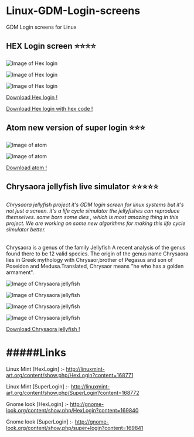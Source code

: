 # Linux-GDM-Login-screens
GDM Login screens for Linux 





## HEX Login screen :star::star::star::star:

![Image of Hex login](https://raw.githubusercontent.com/codex8/Linux-GDM-Login-screens/master/HexLogin/screen.png)

![Image of Hex login](http://linuxmint-art.org/CONTENT/content-m2/m168771-2.png)

![Image of Hex login](http://linuxmint-art.org/CONTENT/content-m3/m168771-3.png)


[Download Hex login !](https://github.com/codex8/Linux-GDM-Login-screens/blob/master/Builds/atoms.tar.gz?raw=true)


[Download Hex login with hex code !](https://github.com/codex8/Linux-GDM-Login-screens/blob/master/Builds/HexLoginwithhexcolor.tar.gz?raw=true)

## Atom  new version of super login :star::star::star:

![Image of atom](https://raw.githubusercontent.com/codex8/Linux-GDM-Login-screens/master/atom/screen.png)

![Image of atom](http://linuxmint-art.org/CONTENT/content-m2/m168772-2.png)


[Download atom !](https://github.com/codex8/Linux-GDM-Login-screens/blob/master/Builds/atoms.tar.gz?raw=true)


## Chrysaora jellyfish live simulator :star::star::star::star::star:



###### Chrysaora jellyfish project it's GDM login screen for linux systems but it's not just a screen. it's a life cycle simulator the jellyfishes can reproduce themselves. some born some dies , which is most amazing thing in this project. We are working on some new algorithms for making this life cycle simulator better. 
Chrysaora is a genus of the family Jellyfish
A recent analysis of the genus found there to be 12 valid species.
The origin of the genus name Chrysaora lies in Greek mythology with Chrysaor,brother of Pegasus and son of Poseidon and Medusa.Translated, Chrysaor means "he who has a golden armament".


![Image of Chrysaora jellyfish](https://pbs.twimg.com/media/CPN6qTNWIAARqdg.png)

![Image of Chrysaora jellyfish](https://pbs.twimg.com/media/CPN6qFrWoAAR5p7.png)

![Image of Chrysaora jellyfish](https://pbs.twimg.com/media/CPN6pvOWgAAvZ8A.png)

![Image of Chrysaora jellyfish](https://pbs.twimg.com/media/CPN6qOvWcAAj1UQ.png)


[Download Chrysaora jellyfish !](https://github.com/codex8/Linux-GDM-Login-screens/blob/master/Builds/jellyfish.tar.gz?raw=true)






#####Links
=====
Linux Mint [HexLogin] :- http://linuxmint-art.org/content/show.php/HexLogin?content=168771

Linux Mint [SuperLogin] :- http://linuxmint-art.org/content/show.php/SuperLogin?content=168772

Gnome look [HexLogin] :- http://gnome-look.org/content/show.php/HexLogin?content=169840

Gnome look [SuperLogin] :- http://gnome-look.org/content/show.php/super+login?content=169841


